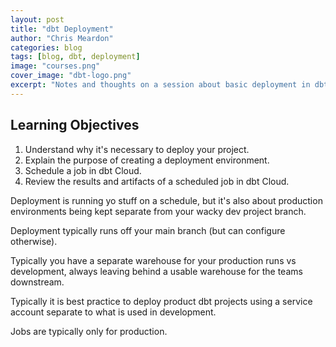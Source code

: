 ```yaml
---
layout: post
title: "dbt Deployment"
author: "Chris Meardon"
categories: blog
tags: [blog, dbt, deployment]
image: "courses.png"
cover_image: "dbt-logo.png"
excerpt: "Notes and thoughts on a session about basic deployment in dbt Cloud"
---
```


## Learning Objectives

1. Understand why it's necessary to deploy your project.
2. Explain the purpose of creating a deployment environment.
3. Schedule a job in dbt Cloud.
4. Review the results and artifacts of a scheduled job in dbt Cloud.

Deployment is running yo stuff on a schedule, but it's also about production environments being kept separate from your wacky dev project branch.

Deployment typically runs off your main branch (but can configure otherwise).

Typically you have a separate warehouse for your production runs vs development, always leaving behind a usable warehouse for the teams downstream.

Typically it is best practice to deploy product dbt projects using a service account separate to what is used in development.

Jobs are typically only for production.
